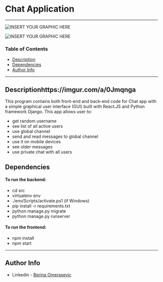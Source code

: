 # Chat Application
---


![INSERT YOUR GRAPHIC HERE](https://i.imgur.com/PWUR8Xv.png)

![INSERT YOUR GRAPHIC HERE](https://i.imgur.com/ChspNQD.png)


### Table of Contents

- [Description](#description)
- [Dependencies](#dependencies)
- [Author Info](#author-info)

---

## Descriptionhttps://imgur.com/a/0Jmqnga

This program contains both front-end and back-end code for Chat app with a simple graphical user interface (GUI) built with React.JS and Python framework Django. This app allows user to: 
* get random username
* see list of all active users
* use global channel
* send and read messages to global channel
* use it on mobile devices
* see older messages
* use private chat with all users

## Dependencies
 
#### To run the backend:
* cd src
* virtualenv env
* ./env/Scripts/activate.ps1 (if Windows)
* pip install -r requirements.txt
* python manage.py migrate
* python manage.py runserver

#### To run the frontend:
* npm install
* npm start

---

## Author Info

- Linkedin - [Berina Omerasevic](https://www.linkedin.com/in/berina-omera%C5%A1evi%C4%87-1a11b818b/)
